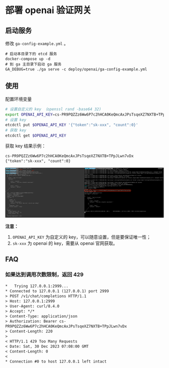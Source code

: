 # 部署 openai 验证网关

## 启动服务

修改 `ga-config-example.yml` 。

```shell
# 启动本目录下的 etcd 服务
docker-compose up -d
# 到 ga 主目录下启动 ga 服务
GA_DEBUG=true ./ga serve -c deploy/openai/ga-config-example.yml
```

## 使用

配置环境变量

```bash
# 设置自定义的 key （openssl rand -base64 32)
export OPENAI_API_KEY=cs-PR9PQZZz6Ww6P7c2hHCA0KeQmcAxJPsTsqeXZ7NXTB+TPpJLwn7vDx
# 设置 key
etcdctl put $OPENAI_API_KEY '{"token":"sk-xxx", "count":0}'
# 获取 key
etcdctl get $OPENAI_API_KEY
```

获取 key 结果示例：

```plain
cs-PR9PQZZz6Ww6P7c2hHCA0KeQmcAxJPsTsqeXZ7NXTB+TPpJLwn7vDx
{"token":"sk-xxx", "count":0}
```

![openai](./custom_keys_for_openai.png)

**注意：**

1. `OPENAI_API_KEY` 为自定义的 key，可以随意设置，但是要保证唯一性；
2. `sk-xxx` 为 openai 的 key，需要从 openai 官网获取。

## FAQ

### 如果达到调用次数限制，返回 429

```plain
*   Trying 127.0.0.1:2999...
* Connected to 127.0.0.1 (127.0.0.1) port 2999
> POST /v1/chat/completions HTTP/1.1
> Host: 127.0.0.1:2999
> User-Agent: curl/8.4.0
> Accept: */*
> Content-Type: application/json
> Authorization: Bearer cs-PR9PQZZz6Ww6P7c2hHCA0KeQmcAxJPsTsqeXZ7NXTB+TPpJLwn7vDx
> Content-Length: 220
>
< HTTP/1.1 429 Too Many Requests
< Date: Sat, 30 Dec 2023 07:08:00 GMT
< Content-Length: 0
<
* Connection #0 to host 127.0.0.1 left intact
```
